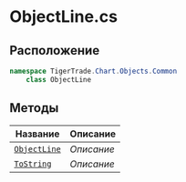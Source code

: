 
# ObjectLine.cs
## Расположение
```csharp
namespace TigerTrade.Chart.Objects.Common  
    class ObjectLine
```

## Методы
| Название | Описание |
| --- | --- |
| [`ObjectLine`](./Методы/ObjectLine.md) | *Описание* |
| [`ToString`](./Методы/ToString.md) | *Описание* |
